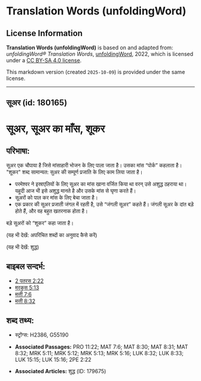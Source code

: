 # Translation Words (unfoldingWord)

## License Information

**Translation Words (unfoldingWord)** is based on and adapted from: _unfoldingWord® Translation Words_, [unfoldingWord](https://unfoldingword.org/utw), 2022, which is licensed under a [CC BY-SA 4.0 license](https://creativecommons.org/licenses/by-sa/4.0/legalcode.en).

This markdown version (created `2025-10-09`) is provided under the same license.



--------------------------------

## सूअर (id: 180165)

सूअर, सूअर का माँस, शूकर
========================

परिभाषा:
--------

सूअर एक चौपाया है जिसे मांसाहारी भोजन के लिए पाला जाता है। उसका मांस “पोर्क” कहलाता है। "शूकर" शब्द सामान्यत: सुअर की सम्पूर्ण प्रजाति के लिए काम लिया जाता है।

* परमेश्वर ने इस्राएलियों के लिए सूअर का मांस खाना वर्जित किया था वरन् उसे अशुद्ध ठहराया था। यहूदी आज भी इसे अशुद्ध मानते है और उसके मांस से घृणा करते हैं।
* सूअरों को पाल कर मांस के लिए बेचा जाता है।
* एक प्रकार की सूअर प्रजाती जंगल में रहती है, उसे “जंगली सूअर” कहते हैं। जंगली सूअर के दांत बड़े होते हैं, और वह बहुत खतरनाक होता है।

बड़े सूअरों को “शूकर” कहा जाता है।

(यह भी देखें: अपरिचित शब्दों का अनुवाद कैसे करें)

(यह भी देखें: शुद्ध)

बाइबल सन्दर्भ:
--------------

* [2 पतरस 2:22](https://ref.ly/2Pet0:0)
* [मरकुस 5:13](https://ref.ly/Mark5:13)
* [मत्ती 7:6](https://ref.ly/Matt7:6)
* [मत्ती 8:32](https://ref.ly/Matt8:32)

शब्द तथ्य:
----------

* स्ट्रोंग्स: H2386, G55190

* **Associated Passages:** PRO 11:22; MAT 7:6; MAT 8:30; MAT 8:31; MAT 8:32; MRK 5:11; MRK 5:12; MRK 5:13; MRK 5:16; LUK 8:32; LUK 8:33; LUK 15:15; LUK 15:16; 2PE 2:22
* **Associated Articles:** शुद्ध (ID: 179675)

